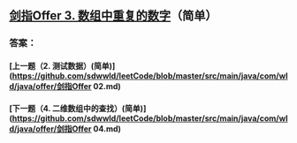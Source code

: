 ## [剑指Offer 3. 数组中重复的数字](https://leetcode-cn.com/problems/merge-two-sorted-lists/)（简单）





### 答案：



#### [上一题（2. 测试数据）(简单)](https://github.com/sdwwld/leetCode/blob/master/src/main/java/com/wld/java/offer/剑指Offer 02.md)

#### [下一题（4. 二维数组中的查找）(简单)](https://github.com/sdwwld/leetCode/blob/master/src/main/java/com/wld/java/offer/剑指Offer 04.md)
